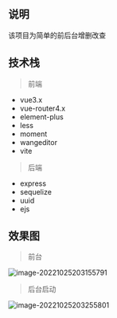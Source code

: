 ## 说明

该项目为简单的前后台增删改查

## 技术栈

> 前端
- vue3.x
- vue-router4.x
- element-plus
- less
- moment
- wangeditor 
- vite
> 后端
- express
- sequelize
- uuid
- ejs
## 效果图

> 前台

![image-20221025203155791](C:\Users\dillonl\AppData\Roaming\Typora\typora-user-images\image-20221025203155791.png)

> 后台启动

![image-20221025203255801](C:\Users\dillonl\AppData\Roaming\Typora\typora-user-images\image-20221025203255801.png)
